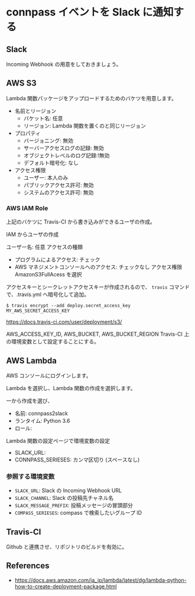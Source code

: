 # connpass イベントを Slack に通知する

## Slack

Incoming Webhook の用意をしておきましょう。

## AWS S3

Lambda 関数パッケージをアップロードするためのバケツを用意します。

* 名前とリージョン
  * バケット名: 任意
  * リージョン: Lambda 関数を置くのと同じリージョン
* プロパティ
  * バージョニング: 無効
  * サーバーアクセスログの記録: 無効
  * オブジェクトレベルのログ記録:!無効
  * デフォルト暗号化: なし
* アクセス権限
  * ユーザー: 本人のみ
  * パブリックアクセス許可: 無効
  * システムのアクセス許可: 無効

### AWS IAM Role

上記のバケツに Travis-CI から書き込みができるユーザの作成。

IAM からユーザの作成

ユーザー名: 任意
アクセスの種類
  * プログラムによるアクセス: チェック
  * AWS マネジメントコンソールへのアクセス: チェックなし
アクセス権限
  AmazonS3FullAcess を選択

アクセスキーとシークレットアクセスキーが作成されるので、
``travis`` コマンドで、.travis.yml へ暗号化して追加。

```
$ travis encrypt --add deploy.secret_access_key MY_AWS_SECRET_ACCESS_KEY
```
https://docs.travis-ci.com/user/deployment/s3/

AWS_ACCESS_KEY_ID, AWS_BUCKET, AWS_BUCKET_REGION
Travis-CI 上の環境変数として設定することにする。

## AWS Lambda

AWS コンソールにログインします。

Lambda を選択し、Lambda 関数の作成を選択します。

一から作成を選び、
* 名前: connpass2slack
* ランタイム: Python 3.6
* ロール:

Lambda 関数の設定ページで環境変数の設定

* SLACK_URL:
* CONNPASS_SERIESES: カンマ区切り (スペースなし)

### 参照する環境変数

  * ``SLACK_URL``: Slack の Incoming Webhook URL
  * ``SLACK_CHANNEL``: Slack の投稿先チャネル名
  * ``SLACK_MESSAGE_PREFIX``: 投稿メッセージの冒頭部分
  * ``COMPASS_SERIESES``: compass で検索したいグループ ID

## Travis-CI

Github と連携させ、リポジトリのビルドを有効に。


## References

* https://docs.aws.amazon.com/ja_jp/lambda/latest/dg/lambda-python-how-to-create-deployment-package.html

